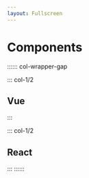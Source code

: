 ```yaml
---
layout: Fullscreen
---
```

# Components

:::::: col-wrapper-gap

::: col-1/2
## Vue
<ComponentList type='vue'/>
:::

::: col-1/2
## React
<ComponentList type='react'/>
:::
::::::